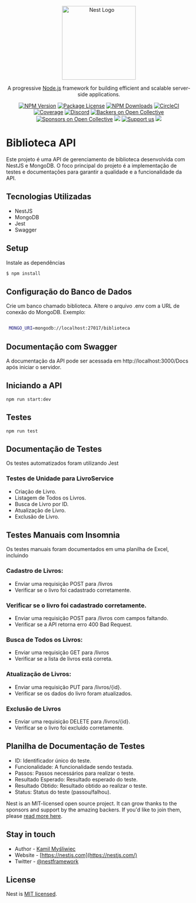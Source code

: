 <p align="center">
  <a href="http://nestjs.com/" target="blank"><img src="https://nestjs.com/img/logo-small.svg" width="200" alt="Nest Logo" /></a>
</p>

[circleci-image]: https://img.shields.io/circleci/build/github/nestjs/nest/master?token=abc123def456
[circleci-url]: https://circleci.com/gh/nestjs/nest

  <p align="center">A progressive <a href="http://nodejs.org" target="_blank">Node.js</a> framework for building efficient and scalable server-side applications.</p>
    <p align="center">
<a href="https://www.npmjs.com/~nestjscore" target="_blank"><img src="https://img.shields.io/npm/v/@nestjs/core.svg" alt="NPM Version" /></a>
<a href="https://www.npmjs.com/~nestjscore" target="_blank"><img src="https://img.shields.io/npm/l/@nestjs/core.svg" alt="Package License" /></a>
<a href="https://www.npmjs.com/~nestjscore" target="_blank"><img src="https://img.shields.io/npm/dm/@nestjs/common.svg" alt="NPM Downloads" /></a>
<a href="https://circleci.com/gh/nestjs/nest" target="_blank"><img src="https://img.shields.io/circleci/build/github/nestjs/nest/master" alt="CircleCI" /></a>
<a href="https://coveralls.io/github/nestjs/nest?branch=master" target="_blank"><img src="https://coveralls.io/repos/github/nestjs/nest/badge.svg?branch=master#9" alt="Coverage" /></a>
<a href="https://discord.gg/G7Qnnhy" target="_blank"><img src="https://img.shields.io/badge/discord-online-brightgreen.svg" alt="Discord"/></a>
<a href="https://opencollective.com/nest#backer" target="_blank"><img src="https://opencollective.com/nest/backers/badge.svg" alt="Backers on Open Collective" /></a>
<a href="https://opencollective.com/nest#sponsor" target="_blank"><img src="https://opencollective.com/nest/sponsors/badge.svg" alt="Sponsors on Open Collective" /></a>
  <a href="https://paypal.me/kamilmysliwiec" target="_blank"><img src="https://img.shields.io/badge/Donate-PayPal-ff3f59.svg"/></a>
    <a href="https://opencollective.com/nest#sponsor"  target="_blank"><img src="https://img.shields.io/badge/Support%20us-Open%20Collective-41B883.svg" alt="Support us"></a>
  <a href="https://twitter.com/nestframework" target="_blank"><img src="https://img.shields.io/twitter/follow/nestframework.svg?style=social&label=Follow"></a>
</p>
  <!--[![Backers on Open Collective](https://opencollective.com/nest/backers/badge.svg)](https://opencollective.com/nest#backer)
  [![Sponsors on Open Collective](https://opencollective.com/nest/sponsors/badge.svg)](https://opencollective.com/nest#sponsor)-->

# Biblioteca API

Este projeto é uma API de gerenciamento de biblioteca desenvolvida com NestJS e MongoDB. O foco principal do projeto é a implementação de testes e documentações para garantir a qualidade e a funcionalidade da API.

## Tecnologias Utilizadas
- NestJS
- MongoDB
- Jest
- Swagger

## Setup
Instale as dependências

```bash
$ npm install
```

## Configuração do Banco de Dados

Crie um banco chamado biblioteca.
Altere o arquivo .env com a URL de conexão do MongoDB. Exemplo:
```bash

 MONGO_URI=mongodb://localhost:27017/biblioteca

```

## Documentação com Swagger

A documentação da API pode ser acessada em http://localhost:3000/Docs após iniciar o servidor.


## Iniciando a API

```
npm run start:dev
```

## Testes

```
npm run test
```

## Documentação de Testes
Os testes automatizados foram utilizando Jest
### Testes de Unidade para LivroService
- Criação de Livro.
- Listagem de Todos os Livros.
- Busca de Livro por ID.
- Atualização de Livro.
- Exclusão de Livro.

## Testes Manuais com Insomnia
Os testes manuais foram documentados em uma planilha de Excel, incluindo
### Cadastro de Livros:
- Enviar uma requisição POST para /livros
- Verificar se o livro foi cadastrado corretamente.
### Verificar se o livro foi cadastrado corretamente.
- Enviar uma requisição POST para /livros com campos faltando.
- Verificar se a API retorna erro 400 Bad Request.
### Busca de Todos os Livros:
- Enviar uma requisição GET para /livros
- Verificar se a lista de livros está correta.
### Atualização de Livros:
- Enviar uma requisição PUT para /livros/{id}.
- Verificar se os dados do livro foram atualizados.
### Exclusão de Livros
- Enviar uma requisição DELETE para /livros/{id}.
- Verificar se o livro foi excluído corretamente.
## Planilha de Documentação de Testes
- ID: Identificador único do teste.
- Funcionalidade: A funcionalidade sendo testada.
- Passos: Passos necessários para realizar o teste.
- Resultado Esperado: Resultado esperado do teste.
- Resultado Obtido: Resultado obtido ao realizar o teste.
- Status: Status do teste (passou/falhou).

Nest is an MIT-licensed open source project. It can grow thanks to the sponsors and support by the amazing backers. If you'd like to join them, please [read more here](https://docs.nestjs.com/support).

## Stay in touch

- Author - [Kamil Myśliwiec](https://kamilmysliwiec.com)
- Website - [https://nestjs.com](https://nestjs.com/)
- Twitter - [@nestframework](https://twitter.com/nestframework)

## License

Nest is [MIT licensed](LICENSE).
